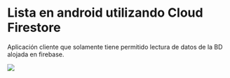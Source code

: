 # Lista en android utilizando Cloud Firestore

Aplicación cliente que solamente tiene permitido lectura de datos de la BD alojada en firebase.


<img src="https://github.com/jonathancplusplus/ClienteFirebase/blob/master/capturas/estructura_bd.png">
